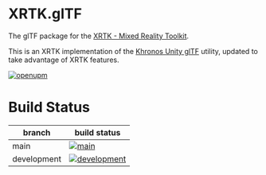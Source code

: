# XRTK.glTF

The glTF package for the [XRTK - Mixed Reality Toolkit](https://github.com/XRTK/XRTK-Core).

This is an XRTK implementation of the [Khronos Unity glTF](https://github.com/KhronosGroup/UnityGLTF) utility, updated to take advantage of XRTK features.

[![openupm](https://img.shields.io/npm/v/com.xrtk.gltf?label=openupm&registry_uri=https://package.openupm.com)](https://openupm.com/packages/com.xrtk.gltf/)

# Build Status

| branch | build status |
| --- | --- |
| main | [![main](https://github.com/XRTK/com.xrtk.gltf/actions/workflows/build.yml/badge.svg?branch=main)](https://github.com/XRTK/com.xrtk.gltf/actions/workflows/build.yml) |
| development | [![development](https://github.com/XRTK/com.xrtk.gltf/actions/workflows/build.yml/badge.svg?branch=development)](https://github.com/XRTK/com.xrtk.gltf/actions/workflows/build.yml) |
